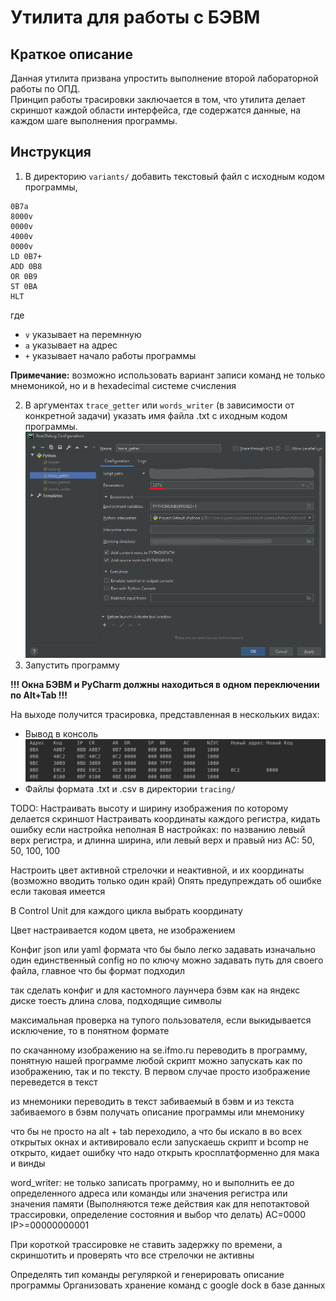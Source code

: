 # Утилита для работы с БЭВМ
## Краткое описание
Данная утилита призвана упростить выполнение второй лабораторной работы по ОПД. \
Принцип работы трасировки заключается в том, что утилита делает скриншот каждой области интерфейса, где содержатся данные, на каждом шаге выполнения программы.

## Инструкция
1. В директорию ```variants/``` добавить текстовый файл с исходным кодом программы,
```
0B7a
8000v
0000v
4000v
0000v
LD 0B7+
ADD 0B8
OR 0B9
ST 0BA
HLT
```
где
- ```v``` указывает на перемнную
- ```a``` указывает на адрес
- ```+``` указывает начало работы программы

**Примечание:** возможно использовать вариант записи команд не только мнемоникой, но и в hexadecimal системе счисления

2. В аргументах ```trace_getter``` или ```words_writer``` (в зависимости от конкретной задачи) указать имя файла .txt с иходным кодом программы. \
![configuration.png](configuration.png)
3. Запустить программу

**!!! Окна БЭВМ и PyCharm должны находиться в одном переключении по Alt+Tab !!!**

На выходе получится трасировка, представленная в нескольких видах:
- Вывод в консоль
![](tracing.jpg)
- Файлы формата .txt и .csv в директории ```tracing/```

TODO:
Настраивать высоту и ширину изображения по которому делается скриншот
Настраивать координаты каждого регистра, кидать ошибку если настройка неполная
В настройках: по названию левый верх регистра, и длинна ширина, или левый верх и правый низ
AC: 50, 50, 100, 100

Настроить цвет активной стрелочки и неактивной, и их координаты (возможно вводить только один край)
Опять предупреждать об ошибке если таковая имеется

В Control Unit для каждого цикла выбрать координату

Цвет настраивается кодом цвета, не изображением

Конфиг json или yaml формата что бы было легко задавать
изначально один единственный config но по ключу можно задавать путь для своего файла, главное что бы формат подходил

так сделать конфиг и для кастомного лаунчера бэвм как на яндекс диске
тоесть длина слова, подходящие символы

максимальная проверка на тупого пользователя, если выкидывается исключение, то в понятном формате

по скачанному изображению на se.ifmo.ru переводить в программу, понятную нашей программе
любой скрипт можно запускать как по изображению, так и по тексту. В первом случае просто изображение переведется в текст

из мнемоники переводить в текст забиваемый в бэвм
и из текста забиваемого в бэвм получать описание программы или мнемонику

что бы не просто на alt + tab переходило, а что бы искало в во всех открытых окнах и активировало
если запускаешь скрипт и bcomp не открыто, кидает ошибку что надо открыть
кросплатформенно для мака и винды

word_writer: не только записать программу, но и выполнить ее до определенного адреса или команды или значения регистра или значения памяти
(Выполняются теже действия как для непотактовой трассировки, определение состояния и выбор что делать)
AC=0000
IP>=00000000001

При короткой трассировке не ставить задержку по времени, а скриншотить и проверять что все стрелочки не активны

Определять тип команды регуляркой и генерировать описание программы
Организовать хранение команд с google dock в базе данных
